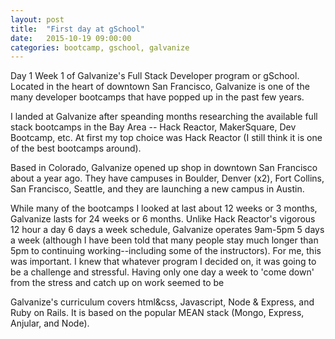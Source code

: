 ```yaml
---
layout: post
title:  "First day at gSchool"
date:   2015-10-19 09:00:00
categories: bootcamp, gschool, galvanize
---
```

Day 1 Week 1 of Galvanize's Full Stack Developer program or gSchool. Located in the heart of downtown San Francisco, Galvanize is one of the many developer bootcamps that have popped up in the past few years.

I landed at Galvanize after speanding months researching the available full stack bootcamps in the Bay Area -- Hack Reactor, MakerSquare, Dev Bootcamp, etc.
At first my top choice was Hack Reactor (I still think it is one of the best bootcamps around).

Based in Colorado, Galvanize opened up shop in downtown San Francisco about a year ago. They have campuses in Boulder, Denver (x2), Fort Collins, San Francisco, Seattle, and they are launching a new campus in Austin.

While many of the bootcamps I looked at last about 12 weeks or 3 months, Galvanize lasts for 24 weeks or 6 months. Unlike Hack Reactor's vigorous 12 hour a day 6 days a week schedule, Galvanize operates 9am-5pm 5 days a week (although I have been told that many people stay much longer than 5pm to continuing working--including some of the instructors). For me, this was important. I knew that whatever program I decided on, it was going to be a challenge and stressful. Having only one day a week to 'come down' from the stress and catch up on work seemed to be  

Galvanize's curriculum covers html&css, Javascript, Node & Express, and Ruby on Rails. It is based on the popular MEAN stack (Mongo, Express, Anjular, and Node).

